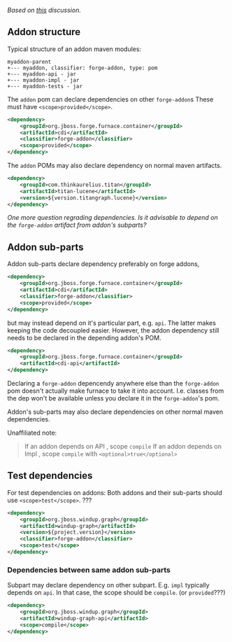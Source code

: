 _Based on [this](https://github.com/OndraZizka/windup/commit/3574e81900cbad2b3a83d0bd6c263eb22c48e55e) discussion._

## Addon structure
Typical structure of an addon maven modules:
```
myaddon-parent
+--- myaddon, classifier: forge-addon, type: pom
+--- myaddon-api - jar
+--- myaddon-impl - jar
+--- myaddon-tests - jar
```

The `addon` pom can declare dependencies on other `forge-addon`s
These must have `<scope>provided</scope>`.
```xml
<dependency>
    <groupId>org.jboss.forge.furnace.container</groupId>
    <artifactId>cdi</artifactId>
    <classifier>forge-addon</classifier>
    <scope>provided</scope>
</dependency>
```

The `addon` POMs may also declare dependency on normal maven artifacts.
```xml
<dependency>
    <groupId>com.thinkaurelius.titan</groupId>
    <artifactId>titan-lucene</artifactId>
    <version>${version.titangraph.lucene}</version>
</dependency>
```
_One more question regrading dependencies. Is it advisable to depend on the `forge-addon` artifact from addon's subparts?_


## Addon sub-parts

Addon sub-parts declare dependency preferably on forge addons, 
```xml
<dependency>
    <groupId>org.jboss.forge.furnace.container</groupId>
    <artifactId>cdi</artifactId>
    <classifier>forge-addon</classifier>
    <scope>provided</scope>
</dependency>
```
but may instead depend on it's particular part, e.g. `api`. The latter makes keeping the code decoupled easier. However, the addon dependency still needs to be declared in the depending addon's POM.
```xml
<dependency>
    <groupId>org.jboss.forge.furnace.container</groupId>
    <artifactId>cdi-api</artifactId>
</dependency>
```
Declaring a `forge-addon` depencendy anywhere else than the `forge-addon` pom doesn't actually make furnace to take it into account. I.e. classes from the dep won't be available unless you declare it in the `forge-addon`'s pom.

Addon's sub-parts may also declare dependencies on other normal maven dependencies.

Unaffiliated note:
> If an addon depends on API , scope `compile`
> If an addon depends on Impl , scope `compile` with `<optional>true</optional>`

## Test dependencies
For test dependencies on addons:
Both addons and their sub-parts should use `<scope>test</scope>`. ???
```xml
<dependency>
    <groupId>org.jboss.windup.graph</groupId>
    <artifactId>windup-graph</artifactId>
    <version>${project.version}</version>
    <classifier>forge-addon</classifier>
    <scope>test</scope>
</dependency>
```

### Dependencies between same addon sub-parts
Subpart may declare dependency on other subpart. E.g. `impl` typically depends on `api`.
In that case, the scope should be `compile`. (or `provided`???)
```xml
<dependency>
    <groupId>org.jboss.windup.graph</groupId>
    <artifactId>windup-graph-api</artifactId>
    <scope>compile</scope>
</dependency>
```

